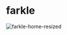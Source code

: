 # farkle

![farkle-home-resized](https://user-images.githubusercontent.com/114738026/219969681-82068e41-0b6a-4ff1-9c69-4f8fd848a82d.gif)
